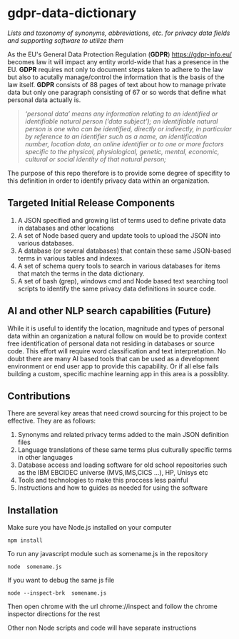 # gdpr-data-dictionary
*Lists and taxonomy of synonyms, abbreviations, etc. for privacy data fields and supporting software to utilize them*

As the EU's General Data Protection Regulation (**GDPR**) https://gdpr-info.eu/ becomes law it will impact any entity world-wide that has a presence in the EU.  **GDPR**   requires not only to document steps taken to adhere to the law but also to acutally manage/control the information that is the basis of the law itself. **GDPR** consists of 88 pages of text about how to manage private data but only one paragraph consisting of 67 or so words that define what personal data actually is.

> *‘personal data’ means any information relating to an identified or identifiable natural person (‘data subject’); an identifiable natural person is one who can be identified, directly or indirectly, in particular by reference to an identifier such as a name, an identification number, location data, an online identifier or to one or more factors specific to the physical, physiological, genetic, mental, economic, cultural or social identity of that natural person;*



The purpose of this repo therefore is to provide some degree of specifity to this definition in order to identify privacy data within an organization.

## Targeted Initial Release Components 

1. A JSON specified and growing  list of terms used to define private data in databases and other locations
2. A set of Node based query and update tools to upload the JSON into various databases.
3. A database (or several databases)   that contain these same JSON-based terms in various tables and indexes. 
4. A set of schema query tools to search in various databases for items that match the terms in the data dictionary. 
5. A set of bash (grep), windows cmd and Node based text searching tool scripts to identify the same privacy data definitions in source code.

## AI and other NLP search capabilities (Future)

While it is useful to identify the location, magnitude and types of personal data within an organization a natural follow on would be to provide context free identification of personal data not residing in databases or source code. This effort will require word classification and text interpretation.  No doubt there are many AI based tools that can be used as a development environment or end user app to provide this capability. Or if all else fails building a custom, specific machine learning app in this area is a possiblity. 

## Contributions

There are several key areas that need crowd sourcing  for this project to be effective. They are as follows:

1.  Synonyms and related privacy terms added to the main JSON definition files
2.  Language translations of these same terms plus culturally specific terms in other languages
3.  Database access and loading software for old school repositories such as the IBM EBCIDEC universe (MVS,IMS,CICS ...), HP, Unisys etc
4.  Tools and technologies to make this proccess less painful
5.  Instructions and how to guides as needed for using the software

## Installation

Make sure you have Node.js installed on your computer

`npm install`

To run any  javascript module such as somename.js in the repository 

`node  somename.js`

If you want to debug the same js file

`node --inspect-brk  somename.js`

Then open chrome with the url chrome://inspect and follow the chrome inspector directions for the rest

Other non Node scripts and code will have separate instructions




